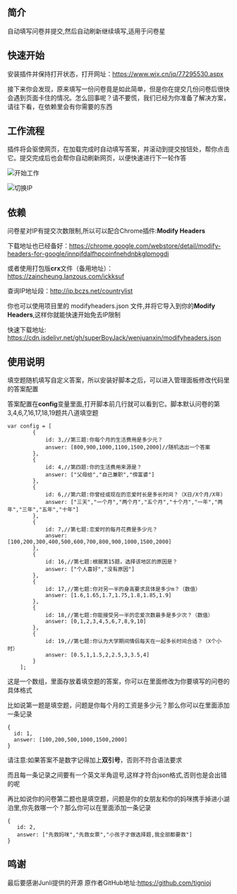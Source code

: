 ## 简介

自动填写问卷并提交,然后自动刷新继续填写,适用于问卷星

## 快速开始

安装插件并保持打开状态，打开网址：https://www.wjx.cn/jq/77295530.aspx

接下来你会发现，原来填写一份问卷竟是如此简单，但是你在提交几份问卷后很快会遇到页面卡住的情况。怎么回事呢？请不要慌，我们已经为你准备了解决方案，请往下看，在依赖里会有你需要的东西

## 工作流程

插件将会驱使网页，在加载完成时自动填写答案，并滚动到提交按钮处，帮你点击它。提交完成后也会帮你自动刷新网页，以便快速进行下一轮作答

![开始工作](https://cdn.jsdelivr.net/gh/superBoyJack/CDN/img/20200514184326.gif)

![切换IP](https://cdn.jsdelivr.net/gh/superBoyJack/CDN/img/20200514184418.gif)

## 依赖

问卷星对IP有提交次数限制,所以可以配合Chrome插件:**Modify Headers**

下载地址也已经备好：https://chrome.google.com/webstore/detail/modify-headers-for-google/innpjfdalfhpcoinfnehdnbkglpmogdi

或者使用打包版**crx**文件（备用地址）：https://zaincheung.lanzous.com/ickksuf

查询IP地址段：http://ip.bczs.net/countrylist

你也可以使用项目里的 modifyheaders.json 文件,并将它导入到你的**Modify Headers**,这样你就能快速开始免去IP限制

快速下载地址: https://cdn.jsdelivr.net/gh/superBoyJack/wenjuanxin/modifyheaders.json

## 使用说明

填空题随机填写自定义答案，所以安装好脚本之后，可以进入管理面板修改代码里的答案配置

答案配置在**config**变量里面,打开脚本前几行就可以看到它。脚本默认问卷的第3,4,6,7,16,17,18,19题共八道填空题

```
var config = [
        {
            id: 3,//第三题:你每个月的生活费用是多少元？
            answer: [800,900,1000,1100,1500,2000]//随机选出一个答案
        },
        {
            id: 4,//第四题:你的生活费用来源是？
            answer: ["父母给","自己兼职","傍富婆"]
        },
        {
            id: 6,//第六题:你曾经或现在的恋爱时长是多长时间？（X日/X个月/X年）
            answer: ["三天","一个月","两个月","五个月","十个月","一年","两年","三年","五年","十年"]
        },
        {
            id: 7,//第七题:恋爱时的每月花费是多少元？
            answer: [100,200,300,400,500,600,700,800,900,1000,1500,2000]
        },
        {
            id: 16,//第七题:根据第15题，选择该地区的原因是？
            answer: ["个人喜好","没有原因"]
        },
        {
            id: 17,//第七题:你对另一半的身高要求具体是多少m？（数值）
            answer: [1.6,1.65,1.7,1.75,1.8,1.85,1.9]
        },
        {
            id: 18,//第七题:你能接受另一半的恋爱次数最多是多少次？（数值）
            answer: [0,1,2,3,4,5,6,7,8,9,10]
        },
        {
            id: 19,//第七题:你认为大学期间情侣每天在一起多长时间合适？（X个小时）
            answer: [0.5,1,1.5,2,2.5,3,3.5,4]
        }
    ];
```

这是一个数组，里面存放着填空题的答案，你可以在里面修改为你要填写的问卷的具体格式

比如说第一题是填空题，问题是你每个月的工资是多少元？那么你可以在里面添加一条记录

```
{
  id: 1, 
  answer: [100,200,500,1000,1500,2000]
}
```

请注意:如果答案不是数字记得加上**双引号**，否则不符合语法要求

而且每一条记录之间要有一个英文半角逗号,这样才符合json格式,否则也是会出错的呢

再比如说你的问卷第二题也是填空题，问题是你的女朋友和你的妈咪携手掉进小湖泊里,你先救哪一个？那么你可以在里面添加一条记录

```
{
   id: 2, 
   answer: ["先救妈咪","先救女票","小孩子才做选择题,我全部都要救"]
}
```

## 鸣谢

最后要感谢Junli提供的开源 原作者GitHub地址:https://github.com/tignioj
